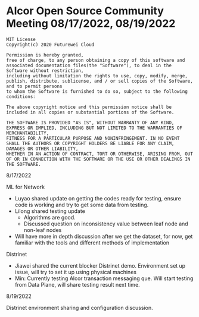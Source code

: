 # Alcor Open Source Community Meeting 08/17/2022, 08/19/2022


    MIT License
    Copyright(c) 2020 Futurewei Cloud

    Permission is hereby granted,
    free of charge, to any person obtaining a copy of this software and associated documentation files(the "Software"), to deal in the Software without restriction,
    including without limitation the rights to use, copy, modify, merge, publish, distribute, sublicense, and / or sell copies of the Software, and to permit persons
    to whom the Software is furnished to do so, subject to the following conditions:

    The above copyright notice and this permission notice shall be included in all copies or substantial portions of the Software.

    THE SOFTWARE IS PROVIDED "AS IS", WITHOUT WARRANTY OF ANY KIND, EXPRESS OR IMPLIED, INCLUDING BUT NOT LIMITED TO THE WARRANTIES OF MERCHANTABILITY,
    FITNESS FOR A PARTICULAR PURPOSE AND NONINFRINGEMENT. IN NO EVENT SHALL THE AUTHORS OR COPYRIGHT HOLDERS BE LIABLE FOR ANY CLAIM, DAMAGES OR OTHER LIABILITY,
    WHETHER IN AN ACTION OF CONTRACT, TORT OR OTHERWISE, ARISING FROM, OUT OF OR IN CONNECTION WITH THE SOFTWARE OR THE USE OR OTHER DEALINGS IN THE SOFTWARE.

8/17/2022

ML for Network
 * Luyao shared update on getting the codes ready for testing, ensure code is working and try to get some data from testing. 
 * Lilong shared testing update
    * Algorithms are good.  
    * Discussed question on inconsistency value between leaf node and non-leaf nodes
* Will have more in depth discussion after we get the dataset, for now, get familiar with the tools and different methods of implementation 

Distrinet 
* Jiawei shared the current blocker Distrinet demo. Environment set up issue, will try to set it up using physical machines 
* Min: Currently testing Alcor transaction messaging que. Will start testing from Data Plane,  will share testing result next time. 

8/19/2022

Distrinet environment sharing and configuration discussion. 
